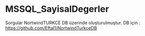 # MSSQL_SayisalDegerler
Sorgular NortwindTURKCE DB üzerinde oluşturulmuştur. DB için : https://github.com/Eftal1/NortwindTurkceDB
